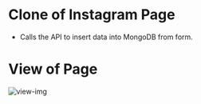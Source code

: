 # Clone of Instagram Page
- Calls the API to insert data into MongoDB from form.

# View of Page
![view-img](https://raw.githubusercontent.com/kuc/cyber/main/imgs/insta-img.png "Insta Clone")
